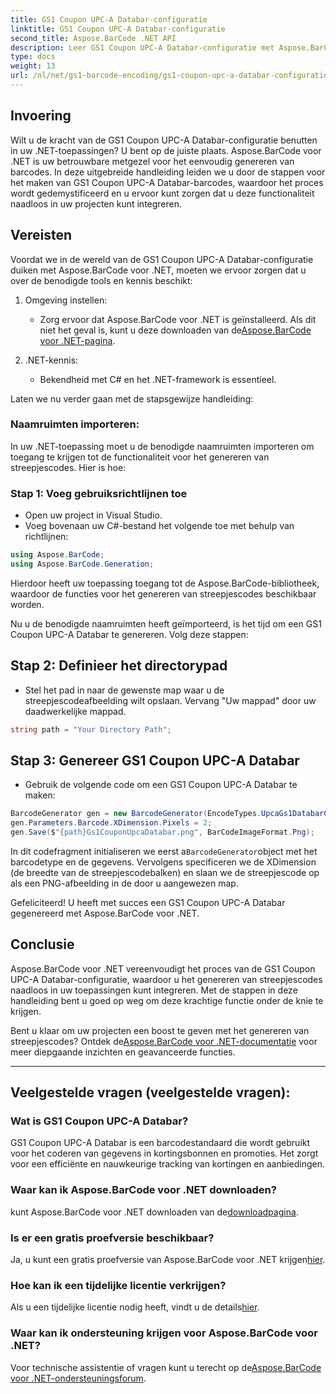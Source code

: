 ```yaml
---
title: GS1 Coupon UPC-A Databar-configuratie
linktitle: GS1 Coupon UPC-A Databar-configuratie
second_title: Aspose.BarCode .NET API
description: Leer GS1 Coupon UPC-A Databar-configuratie met Aspose.BarCode voor .NET. Maak eenvoudig streepjescodes. Begin nu!
type: docs
weight: 13
url: /nl/net/gs1-barcode-encoding/gs1-coupon-upc-a-databar-configuration/
---
```


## Invoering

Wilt u de kracht van de GS1 Coupon UPC-A Databar-configuratie benutten in uw .NET-toepassingen? U bent op de juiste plaats. Aspose.BarCode voor .NET is uw betrouwbare metgezel voor het eenvoudig genereren van barcodes. In deze uitgebreide handleiding leiden we u door de stappen voor het maken van GS1 Coupon UPC-A Databar-barcodes, waardoor het proces wordt gedemystificeerd en u ervoor kunt zorgen dat u deze functionaliteit naadloos in uw projecten kunt integreren.

## Vereisten

Voordat we in de wereld van de GS1 Coupon UPC-A Databar-configuratie duiken met Aspose.BarCode voor .NET, moeten we ervoor zorgen dat u over de benodigde tools en kennis beschikt:

1. Omgeving instellen:
   -  Zorg ervoor dat Aspose.BarCode voor .NET is geïnstalleerd. Als dit niet het geval is, kunt u deze downloaden van de[Aspose.BarCode voor .NET-pagina](https://releases.aspose.com/barcode/net/).

2. .NET-kennis:
   - Bekendheid met C# en het .NET-framework is essentieel.

Laten we nu verder gaan met de stapsgewijze handleiding:

### Naamruimten importeren:

In uw .NET-toepassing moet u de benodigde naamruimten importeren om toegang te krijgen tot de functionaliteit voor het genereren van streepjescodes. Hier is hoe:

### Stap 1: Voeg gebruiksrichtlijnen toe
- Open uw project in Visual Studio.
- Voeg bovenaan uw C#-bestand het volgende toe met behulp van richtlijnen:

```csharp
using Aspose.BarCode;
using Aspose.BarCode.Generation;
```

Hierdoor heeft uw toepassing toegang tot de Aspose.BarCode-bibliotheek, waardoor de functies voor het genereren van streepjescodes beschikbaar worden.

Nu u de benodigde naamruimten heeft geïmporteerd, is het tijd om een GS1 Coupon UPC-A Databar te genereren. Volg deze stappen:

## Stap 2: Definieer het directorypad
- Stel het pad in naar de gewenste map waar u de streepjescodeafbeelding wilt opslaan. Vervang "Uw mappad" door uw daadwerkelijke mappad.

```csharp
string path = "Your Directory Path";
```

## Stap 3: Genereer GS1 Coupon UPC-A Databar
- Gebruik de volgende code om een GS1 Coupon UPC-A Databar te maken:

```csharp
BarcodeGenerator gen = new BarcodeGenerator(EncodeTypes.UpcaGs1DatabarCoupon, "123456789012(8110)ASPOSE");
gen.Parameters.Barcode.XDimension.Pixels = 2;
gen.Save($"{path}Gs1CouponUpcaDatabar.png", BarCodeImageFormat.Png);
```

 In dit codefragment initialiseren we eerst a`BarcodeGenerator`object met het barcodetype en de gegevens. Vervolgens specificeren we de XDimension (de breedte van de streepjescodebalken) en slaan we de streepjescode op als een PNG-afbeelding in de door u aangewezen map.

Gefeliciteerd! U heeft met succes een GS1 Coupon UPC-A Databar gegenereerd met Aspose.BarCode voor .NET.

## Conclusie

Aspose.BarCode voor .NET vereenvoudigt het proces van de GS1 Coupon UPC-A Databar-configuratie, waardoor u het genereren van streepjescodes naadloos in uw toepassingen kunt integreren. Met de stappen in deze handleiding bent u goed op weg om deze krachtige functie onder de knie te krijgen.

 Bent u klaar om uw projecten een boost te geven met het genereren van streepjescodes? Ontdek de[Aspose.BarCode voor .NET-documentatie](https://reference.aspose.com/barcode/net/) voor meer diepgaande inzichten en geavanceerde functies.

---

## Veelgestelde vragen (veelgestelde vragen):

### Wat is GS1 Coupon UPC-A Databar?
GS1 Coupon UPC-A Databar is een barcodestandaard die wordt gebruikt voor het coderen van gegevens in kortingsbonnen en promoties. Het zorgt voor een efficiënte en nauwkeurige tracking van kortingen en aanbiedingen.

### Waar kan ik Aspose.BarCode voor .NET downloaden?
 kunt Aspose.BarCode voor .NET downloaden van de[downloadpagina](https://releases.aspose.com/barcode/net/).

### Is er een gratis proefversie beschikbaar?
 Ja, u kunt een gratis proefversie van Aspose.BarCode voor .NET krijgen[hier](https://releases.aspose.com/).

### Hoe kan ik een tijdelijke licentie verkrijgen?
 Als u een tijdelijke licentie nodig heeft, vindt u de details[hier](https://purchase.aspose.com/temporary-license/).

### Waar kan ik ondersteuning krijgen voor Aspose.BarCode voor .NET?
 Voor technische assistentie of vragen kunt u terecht op de[Aspose.BarCode voor .NET-ondersteuningsforum](https://forum.aspose.com/c/barcode/13).

